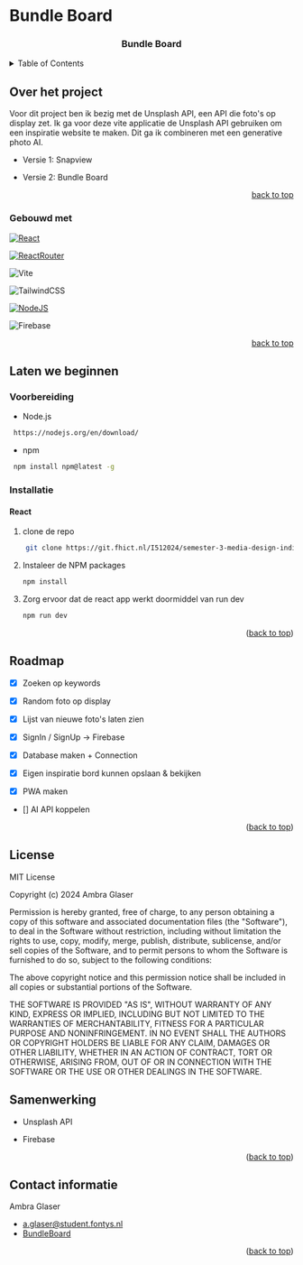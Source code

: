# Bundle Board

 <h3 align="center">Bundle Board</h3>

<!-- Table of contents -->
<details>
    <summary>Table of Contents</summary>
    <ol>
    <li>
      <a href="#over-het-project">Over het project</a>
      <ul>
        <li><a href="#gebouwd-met">Gebouwd met</a></li>
      </ul>
      </li>
       <li>
      <a href="#laten-we-beginnen">Laten we beginnen</a>
      <ul>
        <li><a href="#voorbereiding">Voorbereiding</a></li>
        <li><a href="#installatie">Installatie</a></li>
        <ul>
        <li><a href="#react">React</a></li>
        </ul>
        </ul>
    <li><a href="#gebruik">Gebruik</a></li>
    <li><a href="#roadmap">Roadmap</a></li>
    <li><a href="#license">License</a></li>
    <li><a href="#contact">Contact</a></li>
    <li><a href="#samenwerking">Samenwerking</a></li>
    </ol>
</details>

<!-- About the project-->

## Over het project

Voor dit project ben ik bezig met de Unsplash API, een API die foto's op display zet.
Ik ga voor deze vite applicatie de Unsplash API gebruiken om een inspiratie website te maken. Dit ga ik combineren met een generative photo AI.

- Versie 1: Snapview

- Versie 2: Bundle Board

<p align="right"><a href="#readme-top">back to top</a></p>

<!-- BUILD WITH -->

### Gebouwd met

[![React][React.js]][React-url]

[![ReactRouter][ReactRouter]][ReactRouter-url]

![Vite](https://img.shields.io/badge/vite-%23646CFF.svg?style=for-the-badge&logo=vite&logoColor=white)

![TailwindCSS](https://img.shields.io/badge/tailwindcss-%2338B2AC.svg?style=for-the-badge&logo=tailwind-css&logoColor=white)

[![NodeJS][NodeJS]][NodeJS-url]

![Firebase](https://img.shields.io/badge/firebase-a08021?style=for-the-badge&logo=firebase&logoColor=ffcd34)

<p align="right"><a href="#readme-top">back to top</a></p>

<!-- GETTING STARTED -->

## Laten we beginnen

### Voorbereiding

- Node.js

```sh
 https://nodejs.org/en/download/
```

- npm

```sh
 npm install npm@latest -g
```

<!-- INSTALLATION -->

### Installatie

#### React

1. clone de repo

```sh
    git clone https://git.fhict.nl/I512024/semester-3-media-design-individueel-2/-/tree/main/bundle-board
```

2. Instaleer de NPM packages
   ```sh
   npm install
   ```
3. Zorg ervoor dat de react app werkt doormiddel van run dev
   ```sh
   npm run dev
   ```

<p align="right">(<a href="#readme-top">back to top</a>)</p>

<!-- ROADMAP -->

## Roadmap

- [x] Zoeken op keywords

- [x] Random foto op display

- [x] Lijst van nieuwe foto's laten zien

- [x] SignIn / SignUp -> Firebase

- [x] Database maken + Connection

- [x] Eigen inspiratie bord kunnen opslaan & bekijken

- [x] PWA maken

- [] AI API koppelen

<p align="right">(<a href="#readme-top">back to top</a>)</p>

<!--License-->

## License

MIT License

Copyright (c) 2024 Ambra Glaser

Permission is hereby granted, free of charge, to any person obtaining a copy
of this software and associated documentation files (the "Software"), to deal
in the Software without restriction, including without limitation the rights
to use, copy, modify, merge, publish, distribute, sublicense, and/or sell
copies of the Software, and to permit persons to whom the Software is
furnished to do so, subject to the following conditions:

The above copyright notice and this permission notice shall be included in all
copies or substantial portions of the Software.

THE SOFTWARE IS PROVIDED "AS IS", WITHOUT WARRANTY OF ANY KIND, EXPRESS OR
IMPLIED, INCLUDING BUT NOT LIMITED TO THE WARRANTIES OF MERCHANTABILITY,
FITNESS FOR A PARTICULAR PURPOSE AND NONINFRINGEMENT. IN NO EVENT SHALL THE
AUTHORS OR COPYRIGHT HOLDERS BE LIABLE FOR ANY CLAIM, DAMAGES OR OTHER
LIABILITY, WHETHER IN AN ACTION OF CONTRACT, TORT OR OTHERWISE, ARISING FROM,
OUT OF OR IN CONNECTION WITH THE SOFTWARE OR THE USE OR OTHER DEALINGS IN THE
SOFTWARE.

<!-- SAMENWERKING -->

## Samenwerking

- Unsplash API

- Firebase

<p align="right">(<a href="#readme-top">back to top</a>)</p>

<!-- CONTACT -->

## Contact informatie

Ambra Glaser

- a.glaser@student.fontys.nl
- [BundleBoard]

<p align="right">(<a href="#readme-top">back to top</a>)</p>

<!--MARKDOWN Links & Images-->

[React.js]: https://img.shields.io/badge/React-20232A?style=for-the-badge&logo=react&logoColor=61DAFB
[React-url]: https://reactjs.org/
[ReactRouter]: https://img.shields.io/badge/React_Router-CA4245?style=for-the-badge&logo=react-router&logoColor=white
[ReactRouter-url]: https://reactrouter.com/en/main
[Tailwind-url]: https://tailwindcss.com
[Tailwind]: https://img.shields.io/badge/tailwindcss-%252338B2AC.svg?style=for-the-badge&logo=tailwind-css&logoColor=white
[NodeJS]: https://img.shields.io/badge/node.js-6DA55F?style=for-the-badge&logo=node.js&logoColor=white
[NodeJS-url]: https://nodejs.org/en
[Vite]: https://img.shields.io/badge/vite-%23646CFF.svg?style=for-the-badge&logo=vite&logoColor=white
[Vite-url]: https://vitejs.dev
[css3]: https://img.shields.io/badge/css3-%231572B6.svg?style=for-the-badge&logo=css3&logoColor=white
[html5]: https://img.shields.io/badge/html5-%23E34F26.svg?style=for-the-badge&logo=html5&logoColor=white
[JavaScript]: https://img.shields.io/badge/javascript-%23323330.svg?style=for-the-badge&logo=javascript&logoColor=%23F7DF1E
[BundleBoard]: https://bundleboard.netlify.app/
